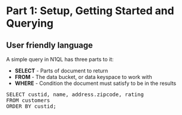 # Part 1: Setup, Getting Started and Querying

## User friendly language

A simple query in N1QL has three parts to it:

* <b>SELECT</b> - Parts of document to return
* <b>FROM</b> - The data bucket, or data keyspace to work with
* <b>WHERE</b> - Condition the document must satisfy to be in the results


<pre id="example">
SELECT custid, name, address.zipcode, rating
FROM customers
ORDER BY custid;
</pre>
